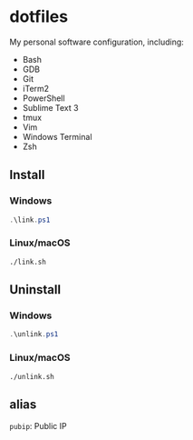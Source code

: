 # dotfiles

My personal software configuration, including:

- Bash
- GDB
- Git
- iTerm2
- PowerShell
- Sublime Text 3
- tmux
- Vim
- Windows Terminal
- Zsh

## Install

### Windows

```PowerShell
.\link.ps1
```

### Linux/macOS

```Shell
./link.sh
```

## Uninstall

### Windows

```PowerShell
.\unlink.ps1
```

### Linux/macOS

```Shell
./unlink.sh
```

## alias

`pubip`: Public IP
